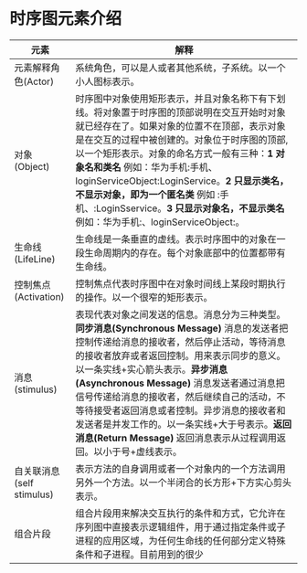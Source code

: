 
# 时序图元素介绍


|元素|解释|
|----|----|
|元素解释角色(Actor)|系统角色，可以是人或者其他系统，子系统。以一个小人图标表示。|
|对象(Object)|时序图中对象使用矩形表示，并且对象名称下有下划线。将对象置于时序图的顶部说明在交互开始时对象就已经存在了。如果对象的位置不在顶部，表示对象是在交互的过程中被创建的。对象位于时序图的顶部,以一个矩形表示。对象的命名方式一般有三种：**1 对象名和类名** 例如：华为手机:手机、loginServiceObject:LoginService。**2 只显示类名，不显示对象，即为一个匿名类** 例如  :手机、:LoginSservice。**3 只显示对象名，不显示类名** 例如：华为手机:、loginServiceObject:。|
|生命线(LifeLine)|生命线是一条垂直的虚线。表示时序图中的对象在一段生命周期内的存在。每个对象底部中的位置都带有生命线。|
|控制焦点(Activation)|控制焦点代表时序图中在对象时间线上某段时期执行的操作。以一个很窄的矩形表示。|
消息(stimulus)|表现代表对象之间发送的信息。消息分为三种类型。**同步消息(Synchronous Message)** 消息的发送者把控制传递给消息的接收者，然后停止活动，等待消息的接收者放弃或者返回控制。用来表示同步的意义。以一条实线+实心箭头表示。**异步消息(Asynchronous Message)** 消息发送者通过消息把信号传递给消息的接收者，然后继续自己的活动，不等待接受者返回消息或者控制。异步消息的接收者和发送者是并发工作的。以一条实线+大于号表示。**返回消息(Return Message)** 返回消息表示从过程调用返回。以小于号+虚线表示。|
|自关联消息(self stimulus)|表示方法的自身调用或者一个对象内的一个方法调用另外一个方法。以一个半闭合的长方形+下方实心剪头表示。|
|组合片段|组合片段用来解决交互执行的条件和方式，它允许在序列图中直接表示逻辑组件，用于通过指定条件或子进程的应用区域，为任何生命线的任何部分定义特殊条件和子进程。目前用到的很少|




